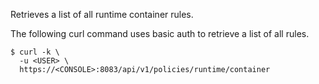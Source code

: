Retrieves a list of all runtime container rules.

The following curl command uses basic auth to retrieve a list of all rules.

```
$ curl -k \
  -u <USER> \
  https://<CONSOLE>:8083/api/v1/policies/runtime/container
```
